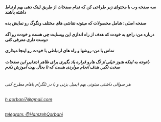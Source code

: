 #### سه صفحه وب با محتوای زیر طراحی کن که تمام صفحات از طریق لینک دهی بهم ارتباط داشته باشند
#### صفحه اصلی: شامل محصولات که میتونه نقاشی های مختلف ونگوگ رو نمایش بده
####  درباره من: راجع به خودت که هدف از راه اندازی این وبسایت چی هست و خودت رو اگه دوست داری معرفی کنی  
#### تماس با من: روشها و راه های ارتباطی با خودت رو اینجا میذاری

##### باتوجه به اینکه هنوز خیلی از تگ هارو قراره یاد بگیری برای ظاهر ابتدایی این صفحات سخت نگیر. هدف انجام مواردی هست که تا بحال بهت آموزش دادم
#
###### هر سوالی داشتی میتونی بهم ایمیل بزنی و یا در تلگرام باهام مطرح کنی

###### [h.qorbani7@gmail.com](mailto:h.qorbani7@gmail.com)
###### [telegram: @HamzehQorbani](https://t.me/HamzehQorbani)